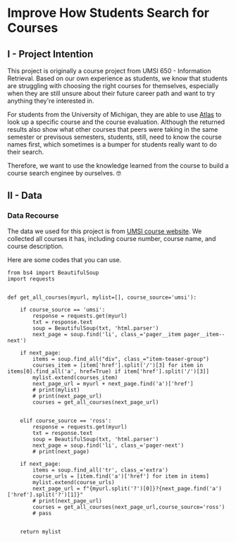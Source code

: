 # Improve How Students Search for Courses

## I - Project Intention
This project is originally a course project from UMSI 650 - Information Retrieval. Based on our own experience as students, we know that students are struggling with choosing the right courses for themselves, especially when they are still unsure about their future career path and want to try anything they're interested in.

For students from the University of Michigan, they are able to use [Atlas](https://atlas.ai.umich.edu/) to look up a specific course and the course evaluation. Although the returned results also show what other courses that peers were taking in the same semester or previsous semesters, students, still, need to know the course names first, which sometimes is a bumper for students really want to do their search.

Therefore, we want to use the knowledge learned from the course to build a course search enginee by ourselves. 🤓

## II - Data
### Data Recourse
The data we used for this project is from [UMSI course website](https://www.si.umich.edu/programs/courses). We collected all courses it has, including course number, course name, and course description. 

Here are some codes that you can use.
```
from bs4 import BeautifulSoup
import requests


def get_all_courses(myurl, mylist=[], course_source='umsi'):

    if course_source == 'umsi':
        response = requests.get(myurl)
        txt = response.text
        soup = BeautifulSoup(txt, 'html.parser')
        next_page = soup.find('li', class_='pager__item pager__item--next')

    if next_page:
        items = soup.find_all("div", class_="item-teaser-group")
        courses_item = [item['href'].split('/')[3] for item in items[0].find_all('a', href=True) if item['href'].split('/')[3]]
        mylist.extend(courses_item)
        next_page_url = myurl + next_page.find('a')['href']
        # print(mylist)
        # print(next_page_url)
        courses = get_all_courses(next_page_url)


    elif course_source == 'ross':
        response = requests.get(myurl)
        txt = response.text
        soup = BeautifulSoup(txt, 'html.parser')
        next_page = soup.find('li', class_='pager-next')
        # print(next_page)

    if next_page:
        items = soup.find_all('tr', class_='extra')
        course_urls = [item.find('a')['href'] for item in items]
        mylist.extend(course_urls)
        next_page_url = f"{myurl.split('?')[0]}?{next_page.find('a')['href'].split('?')[1]}"
        # print(next_page_url)
        courses = get_all_courses(next_page_url,course_source='ross')
        # pass


    return mylist
```
